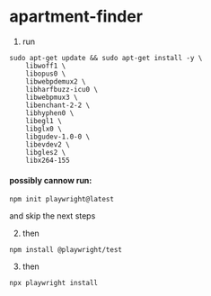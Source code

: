 # apartment-finder

1. run
```
sudo apt-get update && sudo apt-get install -y \
    libwoff1 \
    libopus0 \
    libwebpdemux2 \
    libharfbuzz-icu0 \
    libwebpmux3 \
    libenchant-2-2 \
    libhyphen0 \
    libegl1 \
    libglx0 \
    libgudev-1.0-0 \
    libevdev2 \
    libgles2 \
    libx264-155
```

#### possibly cannow run:
```
npm init playwright@latest
```
and skip the next steps

2. then
```
npm install @playwright/test
```

3. then
```
npx playwright install
```